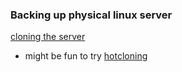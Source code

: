 
### Backing up physical linux server
[cloning the server](http://unix.stackexchange.com/questions/226144/creating-a-snapshot-of-a-linux-system)

- might be fun to try [hotcloning](https://olivier.sessink.nl/publications/hotcloning/)
